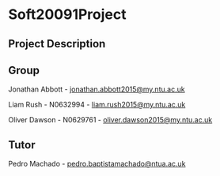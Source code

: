 # Soft20091Project
## Project Description
## Group
Jonathan Abbott - jonathan.abbott2015@my.ntu.ac.uk

Liam Rush - N0632994 - liam.rush2015@my.ntu.ac.uk

Oliver Dawson - N0629761 - oliver.dawson2015@my.ntu.ac.uk

## Tutor
Pedro Machado - pedro.baptistamachado@ntua.ac.uk
